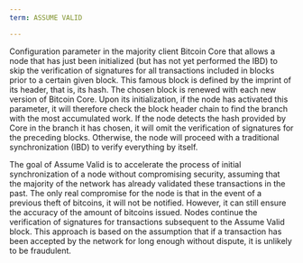 ```yaml
---
term: ASSUME VALID

---
```

Configuration parameter in the majority client Bitcoin Core that allows a node that has just been initialized (but has not yet performed the IBD) to skip the verification of signatures for all transactions included in blocks prior to a certain given block. This famous block is defined by the imprint of its header, that is, its hash. The chosen block is renewed with each new version of Bitcoin Core. Upon its initialization, if the node has activated this parameter, it will therefore check the block header chain to find the branch with the most accumulated work. If the node detects the hash provided by Core in the branch it has chosen, it will omit the verification of signatures for the preceding blocks. Otherwise, the node will proceed with a traditional synchronization (IBD) to verify everything by itself.

The goal of Assume Valid is to accelerate the process of initial synchronization of a node without compromising security, assuming that the majority of the network has already validated these transactions in the past. The only real compromise for the node is that in the event of a previous theft of bitcoins, it will not be notified. However, it can still ensure the accuracy of the amount of bitcoins issued. Nodes continue the verification of signatures for transactions subsequent to the Assume Valid block. This approach is based on the assumption that if a transaction has been accepted by the network for long enough without dispute, it is unlikely to be fraudulent.